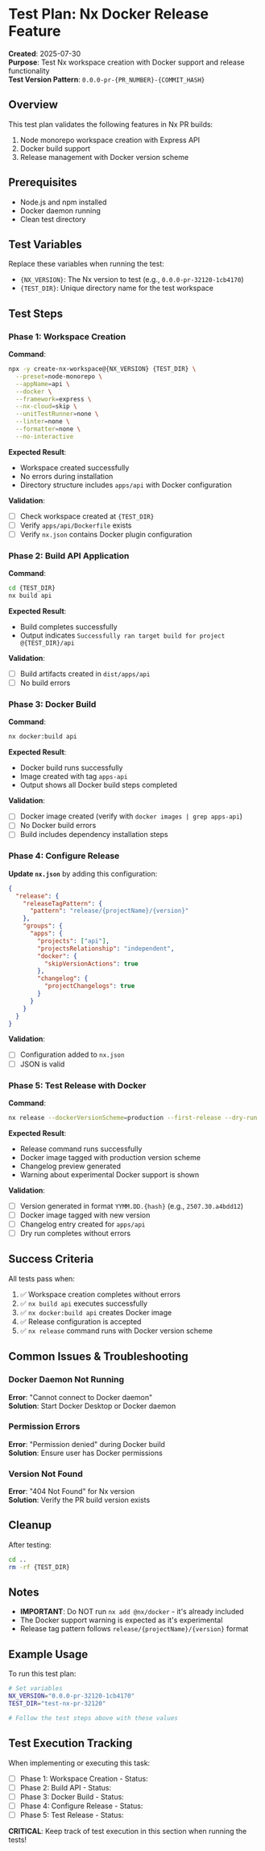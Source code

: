 # Test Plan: Nx Docker Release Feature

**Created**: 2025-07-30  
**Purpose**: Test Nx workspace creation with Docker support and release functionality  
**Test Version Pattern**: `0.0.0-pr-{PR_NUMBER}-{COMMIT_HASH}`

## Overview

This test plan validates the following features in Nx PR builds:
1. Node monorepo workspace creation with Express API
2. Docker build support
3. Release management with Docker version scheme

## Prerequisites

- Node.js and npm installed
- Docker daemon running
- Clean test directory

## Test Variables

Replace these variables when running the test:
- `{NX_VERSION}`: The Nx version to test (e.g., `0.0.0-pr-32120-1cb4170`)
- `{TEST_DIR}`: Unique directory name for the test workspace

## Test Steps

### Phase 1: Workspace Creation

**Command**:
```bash
npx -y create-nx-workspace@{NX_VERSION} {TEST_DIR} \
  --preset=node-monorepo \
  --appName=api \
  --docker \
  --framework=express \
  --nx-cloud=skip \
  --unitTestRunner=none \
  --linter=none \
  --formatter=none \
  --no-interactive
```

**Expected Result**:
- Workspace created successfully
- No errors during installation
- Directory structure includes `apps/api` with Docker configuration

**Validation**:
- [ ] Check workspace created at `{TEST_DIR}`
- [ ] Verify `apps/api/Dockerfile` exists
- [ ] Verify `nx.json` contains Docker plugin configuration

### Phase 2: Build API Application

**Command**:
```bash
cd {TEST_DIR}
nx build api
```

**Expected Result**:
- Build completes successfully
- Output indicates `Successfully ran target build for project @{TEST_DIR}/api`

**Validation**:
- [ ] Build artifacts created in `dist/apps/api`
- [ ] No build errors

### Phase 3: Docker Build

**Command**:
```bash
nx docker:build api
```

**Expected Result**:
- Docker build runs successfully
- Image created with tag `apps-api`
- Output shows all Docker build steps completed

**Validation**:
- [ ] Docker image created (verify with `docker images | grep apps-api`)
- [ ] No Docker build errors
- [ ] Build includes dependency installation steps

### Phase 4: Configure Release

**Update `nx.json`** by adding this configuration:
```json
{
  "release": {
    "releaseTagPattern": {
      "pattern": "release/{projectName}/{version}"
    },
    "groups": {
      "apps": {
        "projects": ["api"],
        "projectsRelationship": "independent",
        "docker": {
          "skipVersionActions": true
        },
        "changelog": {
          "projectChangelogs": true
        }
      }
    }
  }
}
```

**Validation**:
- [ ] Configuration added to `nx.json`
- [ ] JSON is valid

### Phase 5: Test Release with Docker

**Command**:
```bash
nx release --dockerVersionScheme=production --first-release --dry-run
```

**Expected Result**:
- Release command runs successfully
- Docker image tagged with production version scheme
- Changelog preview generated
- Warning about experimental Docker support is shown

**Validation**:
- [ ] Version generated in format `YYMM.DD.{hash}` (e.g., `2507.30.a4bdd12`)
- [ ] Docker image tagged with new version
- [ ] Changelog entry created for `apps/api`
- [ ] Dry run completes without errors

## Success Criteria

All tests pass when:
1. ✅ Workspace creation completes without errors
2. ✅ `nx build api` executes successfully
3. ✅ `nx docker:build api` creates Docker image
4. ✅ Release configuration is accepted
5. ✅ `nx release` command runs with Docker version scheme

## Common Issues & Troubleshooting

### Docker Daemon Not Running
**Error**: "Cannot connect to Docker daemon"  
**Solution**: Start Docker Desktop or Docker daemon

### Permission Errors
**Error**: "Permission denied" during Docker build  
**Solution**: Ensure user has Docker permissions

### Version Not Found
**Error**: "404 Not Found" for Nx version  
**Solution**: Verify the PR build version exists

## Cleanup

After testing:
```bash
cd ..
rm -rf {TEST_DIR}
```

## Notes

- **IMPORTANT**: Do NOT run `nx add @nx/docker` - it's already included
- The Docker support warning is expected as it's experimental
- Release tag pattern follows `release/{projectName}/{version}` format

## Example Usage

To run this test plan:
```bash
# Set variables
NX_VERSION="0.0.0-pr-32120-1cb4170"
TEST_DIR="test-nx-pr-32120"

# Follow the test steps above with these values
```

## Test Execution Tracking

When implementing or executing this task:
- [ ] Phase 1: Workspace Creation - Status: 
- [ ] Phase 2: Build API - Status: 
- [ ] Phase 3: Docker Build - Status: 
- [ ] Phase 4: Configure Release - Status: 
- [ ] Phase 5: Test Release - Status: 

**CRITICAL**: Keep track of test execution in this section when running the tests!